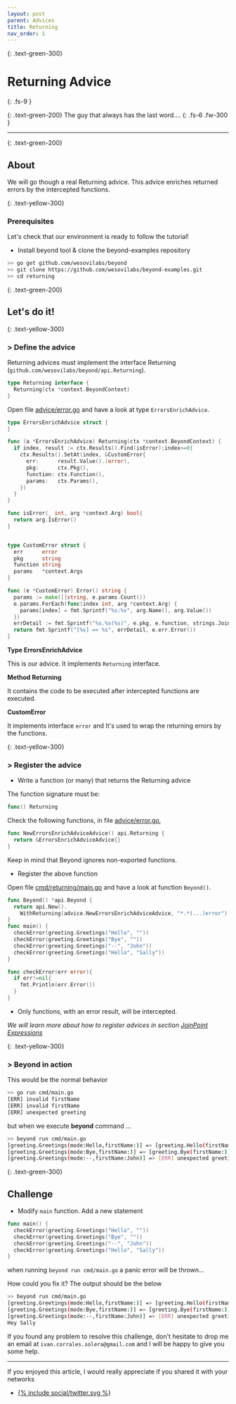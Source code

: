 ```yaml
---
layout: post
parent: Advices
title: Returning
nav_order: 1
---
```


{: .text-green-300}
# Returning Advice
{: .fs-9 }

{: .text-green-200}
The guy that always has the last word....
{: .fs-6 .fw-300 }

---

{: .text-green-200}
## About

We will go though a real Returning advice. This advice enriches returned errors by the intercepted functions. 


{: .text-yellow-300}
### Prerequisites

Let's check that our environment is ready to follow the tutorial!
 
- Install beyond tool & clone the beyond-examples repository
```bash
>> go get github.com/wesovilabs/beyond
>> git clone https://github.com/wesovilabs/beyond-examples.git
>> cd returning
```

{: .text-green-200}
## Let's do it!

{: .text-yellow-300}
### > Define the advice

Returning advices must implement the interface Returning (`github.com/wesovilabs/beyond/api.Returning`). 
```go
type Returning interface {
  Returning(ctx *context.BeyondContext)
}
```

Open file [advice/error.go](https://github.com/wesovilabs/beyond-examples/blob/master/returning/advice/error.go#L10) and have a look at type `ErrorsEnrichAdvice`.

```go
type ErrorsEnrichAdvice struct {
}

func (a *ErrorsEnrichAdvice) Returning(ctx *context.BeyondContext) {
  if index, result := ctx.Results().Find(isError);index>=0{
    ctx.Results().SetAt(index, &CustomError{
      err:      result.Value().(error),
      pkg:      ctx.Pkg(),
      function: ctx.Function(),
      params:   ctx.Params(),
    })
  }
}

func isError(_ int, arg *context.Arg) bool{
  return arg.IsError()
}


type CustomError struct {
  err      error
  pkg      string
  function string
  params   *context.Args
}

func (e *CustomError) Error() string {
  params := make([]string, e.params.Count())
  e.params.ForEach(func(index int, arg *context.Arg) {
    params[index] = fmt.Sprintf("%s:%v", arg.Name(), arg.Value())
  })
  errDetail := fmt.Sprintf("%s.%s(%s)", e.pkg, e.function, strings.Join(params, ","))
  return fmt.Sprintf("[%s] => %s", errDetail, e.err.Error())
}
```

**Type ErrorsEnrichAdvice**

This is our advice. It implements `Returning` interface. 

**Method Returning**

It contains the code to be executed after intercepted functions are executed.

**CustomError**

It implements interface `error` and It's used to wrap the returning errors by the functions.


{: .text-yellow-300}
### > Register the advice 

- Write a function (or many) that returns the Returning advice

The function signature must be:

```go
func() Returning
```

Check the following functions, in file [advice/error.go](https://github.com/wesovilabs/beyond-examples/blob/master/returning/advice/error.go#L50),

```go
func NewErrorsEnrichAdviceAdvice() api.Returning {
  return &ErrorsEnrichAdviceAdvice{}
}
```

Keep in mind that Beyond ignores non-exported functions.

- Register the above function

Open file [cmd/returning/main.go](https://github.com/wesovilabs/beyond-examples/blob/master/returning/cmd/main.go) and have a look at function `Beyond()`.

```go
func Beyond() *api.Beyond {
  return api.New().
    WithReturning(advice.NewErrorsEnrichAdviceAdvice, "*.*(...)error")
}
func main() {
  checkError(greeting.Greetings("Hello", ""))
  checkError(greeting.Greetings("Bye", ""))
  checkError(greeting.Greetings("--", "John"))
  checkError(greeting.Greetings("Hello", "Sally"))
}

func checkError(err error){
  if err!=nil{
    fmt.Println(err.Error())
  }
}
```

- Only functions, with an error result, will be intercepted.

*We will learn more about how to register advices in section [JoinPoint Expressions](/joinpoints)*


{: .text-yellow-300}
### > Beyond in action

This would be the normal behavior

```bash
>> go run cmd/main.go
[ERR] invalid firstName
[ERR] invalid firstName
[ERR] unexpected greeting
```

but when we execute **beyond** command ...

```bash
>> beyond run cmd/main.go
[greeting.Greetings(mode:Hello,firstName:)] => [greeting.Hello(firstName:)] => [ERR] invalid firstName
[greeting.Greetings(mode:Bye,firstName:)] => [greeting.Bye(firstName:)] => [ERR] invalid firstName
[greeting.Greetings(mode:--,firstName:John)] => [ERR] unexpected greeting
```

{: .text-green-300}
## Challenge

- Modify `main` function. Add a new statement

```go
func main() {
  checkError(greeting.Greetings("Hello", ""))
  checkError(greeting.Greetings("Bye", ""))
  checkError(greeting.Greetings("--", "John"))
  checkError(greeting.Greetings("Hello", "Sally"))
}
```

when running `beyond run cmd/main.go` a panic error will be thrown... 

How could you fix it?  The output should be the below

```bash
>> beyond run cmd/main.go
[greeting.Greetings(mode:Hello,firstName:)] => [greeting.Hello(firstName:)] => [ERR] invalid firstName
[greeting.Greetings(mode:Bye,firstName:)] => [greeting.Bye(firstName:)] => [ERR] invalid firstName
[greeting.Greetings(mode:--,firstName:John)] => [ERR] unexpected greeting
Hey Sally
```

If you found any problem to resolve this challenge, don't hesitate to drop me an email at `ivan.corrales.solera@gmail.com` and I will
be happy to give you some help.

---
If you enjoyed this article, I would really appreciate if you shared it with your networks


<div class="socialme">
    <ul>
        <li class="twitter">
            <a href="https://twitter.com/intent/tweet?via={{site.data.social.twitter.username}}&url={{ site.data.social.twitter.url | uri_escape}}&text={{ site.data.social.twitter.message | uri_escape}}" target="_blank">
                {% include social/twitter.svg %}
            </a>
        </li>
    </ul>
</div>
